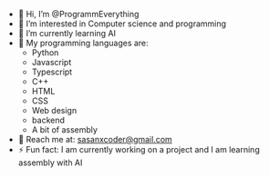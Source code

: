 - 👋 Hi, I’m @ProgrammEverything
- 👀 I’m interested in Computer science and programming
- 🌱 I’m currently learning AI
- 🐍 My programming languages are:
  - Python
  - Javascript
  - Typescript
  - C++
  - HTML
  - CSS
  - Web design
  - backend
  - A bit of assembly
- 📖 Reach me at: sasanxcoder@gmail.com
- ⚡ Fun fact: I am currently working on a project and I am learning assembly with AI
<!---
ProgrammEverything/ProgrammEverything is a ✨ special ✨ repository because its `README.md` (this file) appears on your GitHub profile.
You can click the Preview link to take a look at your changes.
--->
